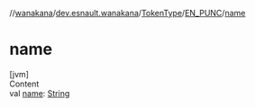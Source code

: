 //[wanakana](../../../index.md)/[dev.esnault.wanakana](../../index.md)/[TokenType](../index.md)/[EN_PUNC](index.md)/[name](name.md)



# name  
[jvm]  
Content  
val [name](name.md): [String](https://kotlinlang.org/api/latest/jvm/stdlib/kotlin/-string/index.html)  



